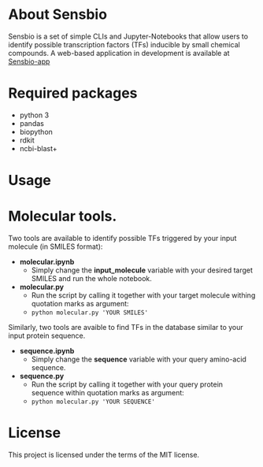 # About Sensbio

Sensbio is a set of simple CLIs and Jupyter-Notebooks that allow users to identify possible transcription factors (TFs) inducible by small chemical compounds. A web-based application in development is available at [Sensbio-app](https://github.com/jonathan-tellechea/sensbio_app)

# Required packages

- python 3
- pandas
- biopython
- rdkit
- ncbi-blast+

# Usage

# Molecular tools.

Two tools are available to identify possible TFs triggered by your input molecule (in SMILES format):

- **molecular.ipynb** 
    - Simply change the **input_molecule** variable with your desired target SMILES and run the whole notebook.
- **molecular.py**
    - Run the script by calling it together with your target molecule withing quotation marks as argument:
    - `python molecular.py 'YOUR SMILES'`

Similarly, two tools are avaible to find TFs in the database similar to your input protein sequence.

- **sequence.ipynb** 
    - Simply change the **sequence** variable with your query amino-acid sequence.
- **sequence.py**
    - Run the script by calling it together with your query protein sequence within quotation marks as argument:
    - `python molecular.py 'YOUR SEQUENCE'`

# License

This project is licensed under the terms of the MIT license.
